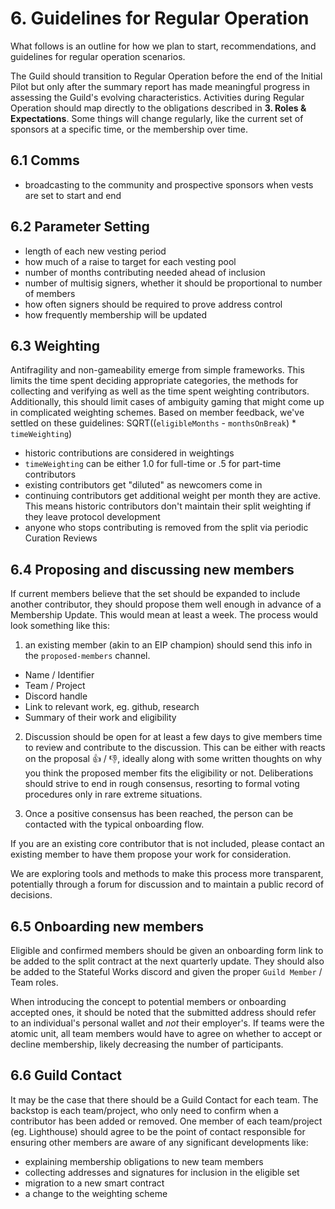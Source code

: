 # 6. Guidelines for Regular Operation

What follows is an outline for how we plan to start, recommendations, and guidelines for regular operation scenarios.

The Guild should transition to Regular Operation before the end of the Initial Pilot but only after the summary report has made meaningful progress in assessing the Guild's evolving characteristics. Activities during Regular Operation should map directly to the obligations described in **3. Roles & Expectations**. Some things will change regularly, like the current set of sponsors at a specific time, or the membership over time.

## 6.1 Comms
- broadcasting to the community and prospective sponsors when vests are set to start and end

## 6.2 Parameter Setting

  - length of each new vesting period
  - how much of a raise to target for each vesting pool
  - number of months contributing needed ahead of inclusion
  - number of multisig signers, whether it should be proportional to number of members
  - how often signers should be required to prove address control
  - how frequently membership will be updated

## 6.3 Weighting

Antifragility and non-gameability emerge from simple frameworks. This limits the time spent deciding appropriate categories, the methods for collecting and verifying  as well as the time spent weighting contributors. Additionally, this should limit cases of ambiguity gaming that might come up in complicated weighting schemes. Based on member feedback, we've settled on these guidelines: SQRT((`eligibleMonths` - `monthsOnBreak`) * `timeWeighting`)

  - historic contributions are considered in weightings
  - `timeWeighting` can be either 1.0 for full-time or .5 for part-time contributors
  - existing contributors get "diluted" as newcomers come in
  - continuing contributors get additional weight per month they are active. This means historic contributors don't maintain their split weighting if they leave protocol development
  - anyone who stops contributing is removed from the split via periodic Curation Reviews

## 6.4 Proposing and discussing new members

If current members believe that the set should be expanded to include another contributor, they should propose them well enough in advance of a Membership Update. This would mean at least a week. The process would look something like this:

1. an existing member (akin to an EIP champion) should send this info in the `proposed-members` channel.

- Name / Identifier
- Team / Project
- Discord handle
- Link to relevant work, eg. github, research
- Summary of their work and eligibility

2. Discussion should be open for at least a few days to give members time to review and contribute to the discussion. This can be either with reacts on the proposal 👍 / 👎, ideally along with some written thoughts on why you think the proposed member fits the eligibility or not. Deliberations should strive to end in rough consensus, resorting to formal voting procedures only in rare extreme situations.

3. Once a positive consensus has been reached, the person can be contacted with the typical onboarding flow. 

If you are an existing core contributor that is not included, please contact an existing member to have them propose your work for consideration. 

We are exploring tools and methods to make this process more transparent, potentially through a forum for discussion and to maintain a public record of decisions.

## 6.5 Onboarding new members

Eligible and confirmed members should be given an onboarding form link to be added to the split contract at the next quarterly update. They should also be added to the Stateful Works discord and given the proper `Guild Member` / Team roles.

When introducing the concept to potential members or onboarding accepted ones, it should be noted that the submitted address should refer to an individual's personal wallet and *not* their employer's. If teams were the atomic unit, all team members would have to agree on whether to accept or decline membership, likely decreasing the number of participants.

## 6.6 Guild Contact

It may be the case that there should be a Guild Contact for each team. The backstop is each team/project, who only need to confirm when a contributor has been added or removed. One member of each team/project (eg. Lighthouse) should agree to be the point of contact responsible for ensuring other members are aware of any significant developments like:

- explaining membership obligations to new team members
- collecting addresses and signatures for inclusion in the eligible set
- migration to a new smart contract
- a change to the weighting scheme
